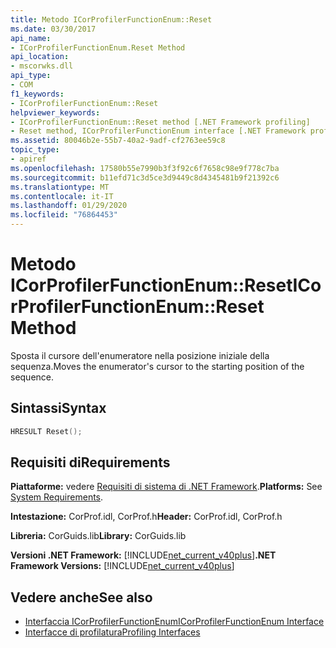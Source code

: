```yaml
---
title: Metodo ICorProfilerFunctionEnum::Reset
ms.date: 03/30/2017
api_name:
- ICorProfilerFunctionEnum.Reset Method
api_location:
- mscorwks.dll
api_type:
- COM
f1_keywords:
- ICorProfilerFunctionEnum::Reset
helpviewer_keywords:
- ICorProfilerFunctionEnum::Reset method [.NET Framework profiling]
- Reset method, ICorProfilerFunctionEnum interface [.NET Framework profiling]
ms.assetid: 80046b2e-55b7-40a2-9adf-cf2763ee59c8
topic_type:
- apiref
ms.openlocfilehash: 17580b55e7990b3f3f92c6f7658c98e9f778c7ba
ms.sourcegitcommit: b11efd71c3d5ce3d9449c8d4345481b9f21392c6
ms.translationtype: MT
ms.contentlocale: it-IT
ms.lasthandoff: 01/29/2020
ms.locfileid: "76864453"
---
```

# <a name="icorprofilerfunctionenumreset-method"></a><span data-ttu-id="1bc43-102">Metodo ICorProfilerFunctionEnum::Reset</span><span class="sxs-lookup"><span data-stu-id="1bc43-102">ICorProfilerFunctionEnum::Reset Method</span></span>
<span data-ttu-id="1bc43-103">Sposta il cursore dell'enumeratore nella posizione iniziale della sequenza.</span><span class="sxs-lookup"><span data-stu-id="1bc43-103">Moves the enumerator's cursor to the starting position of the sequence.</span></span>  
  
## <a name="syntax"></a><span data-ttu-id="1bc43-104">Sintassi</span><span class="sxs-lookup"><span data-stu-id="1bc43-104">Syntax</span></span>  
  
```cpp  
HRESULT Reset();  
```  
  
## <a name="requirements"></a><span data-ttu-id="1bc43-105">Requisiti di</span><span class="sxs-lookup"><span data-stu-id="1bc43-105">Requirements</span></span>  
 <span data-ttu-id="1bc43-106">**Piattaforme:** vedere [Requisiti di sistema di .NET Framework](../../../../docs/framework/get-started/system-requirements.md).</span><span class="sxs-lookup"><span data-stu-id="1bc43-106">**Platforms:** See [System Requirements](../../../../docs/framework/get-started/system-requirements.md).</span></span>  
  
 <span data-ttu-id="1bc43-107">**Intestazione:** CorProf.idl, CorProf.h</span><span class="sxs-lookup"><span data-stu-id="1bc43-107">**Header:** CorProf.idl, CorProf.h</span></span>  
  
 <span data-ttu-id="1bc43-108">**Libreria:** CorGuids.lib</span><span class="sxs-lookup"><span data-stu-id="1bc43-108">**Library:** CorGuids.lib</span></span>  
  
 <span data-ttu-id="1bc43-109">**Versioni .NET Framework:** [!INCLUDE[net_current_v40plus](../../../../includes/net-current-v40plus-md.md)]</span><span class="sxs-lookup"><span data-stu-id="1bc43-109">**.NET Framework Versions:** [!INCLUDE[net_current_v40plus](../../../../includes/net-current-v40plus-md.md)]</span></span>  
  
## <a name="see-also"></a><span data-ttu-id="1bc43-110">Vedere anche</span><span class="sxs-lookup"><span data-stu-id="1bc43-110">See also</span></span>

- [<span data-ttu-id="1bc43-111">Interfaccia ICorProfilerFunctionEnum</span><span class="sxs-lookup"><span data-stu-id="1bc43-111">ICorProfilerFunctionEnum Interface</span></span>](icorprofilerfunctionenum-interface.md)
- [<span data-ttu-id="1bc43-112">Interfacce di profilatura</span><span class="sxs-lookup"><span data-stu-id="1bc43-112">Profiling Interfaces</span></span>](profiling-interfaces.md)
